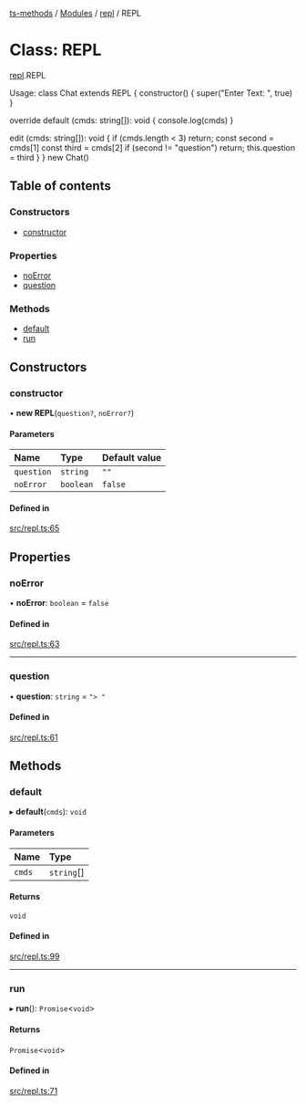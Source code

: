 [ts-methods](../README.md) / [Modules](../modules.md) / [repl](../modules/repl.md) / REPL

# Class: REPL

[repl](../modules/repl.md).REPL

Usage:
class Chat extends REPL {
constructor() {
super("Enter Text: ", true)
}

override default (cmds: string[]): void {
console.log(cmds)
}

edit (cmds: string[]): void {
if (cmds.length < 3) return;
const second = cmds[1]
const third = cmds[2]
if (second != "question") return;
this.question = third
}
}
new Chat()

## Table of contents

### Constructors

- [constructor](repl.REPL.md#constructor)

### Properties

- [noError](repl.REPL.md#noerror)
- [question](repl.REPL.md#question)

### Methods

- [default](repl.REPL.md#default)
- [run](repl.REPL.md#run)

## Constructors

### constructor

• **new REPL**(`question?`, `noError?`)

#### Parameters

| Name       | Type      | Default value |
| :--------- | :-------- | :------------ |
| `question` | `string`  | `""`          |
| `noError`  | `boolean` | `false`       |

#### Defined in

[src/repl.ts:65](https://github.com/jonathanchowjh/ts-utils/blob/b6a63ae/src/repl.ts#L65)

## Properties

### noError

• **noError**: `boolean` = `false`

#### Defined in

[src/repl.ts:63](https://github.com/jonathanchowjh/ts-utils/blob/b6a63ae/src/repl.ts#L63)

---

### question

• **question**: `string` = `"> "`

#### Defined in

[src/repl.ts:61](https://github.com/jonathanchowjh/ts-utils/blob/b6a63ae/src/repl.ts#L61)

## Methods

### default

▸ **default**(`cmds`): `void`

#### Parameters

| Name   | Type       |
| :----- | :--------- |
| `cmds` | `string`[] |

#### Returns

`void`

#### Defined in

[src/repl.ts:99](https://github.com/jonathanchowjh/ts-utils/blob/b6a63ae/src/repl.ts#L99)

---

### run

▸ **run**(): `Promise`<`void`\>

#### Returns

`Promise`<`void`\>

#### Defined in

[src/repl.ts:71](https://github.com/jonathanchowjh/ts-utils/blob/b6a63ae/src/repl.ts#L71)
